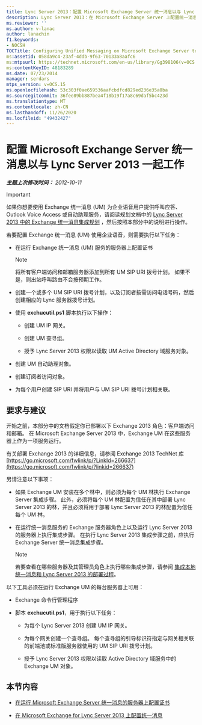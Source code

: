 ```yaml
---
title: Lync Server 2013：配置 Microsoft Exchange Server 统一消息以与 Lync Server 2013 一起工作
description: Lync Server 2013：在 Microsoft Exchange Server 上配置统一消息，以便与 Lync Server 配合使用。
ms.reviewer: ''
ms.author: v-lanac
author: lanachin
f1.keywords:
- NOCSH
TOCTitle: Configuring Unified Messaging on Microsoft Exchange Server to work with Lync Server 2013
ms:assetid: 058da9c4-23af-4ddb-9f63-70133a8aafc6
ms:mtpsurl: https://technet.microsoft.com/en-us/library/Gg398106(v=OCS.15)
ms:contentKeyID: 48183289
ms.date: 07/23/2014
manager: serdars
mtps_version: v=OCS.15
ms.openlocfilehash: 53c303f0ae659536aafcbdfcd829ed236e35a0ba
ms.sourcegitcommit: 36fee89bb887bea4f18b19f17a8c69daf5bc423d
ms.translationtype: MT
ms.contentlocale: zh-CN
ms.lasthandoff: 11/26/2020
ms.locfileid: "49432427"
---
```

# <a name="configuring-unified-messaging-on-microsoft-exchange-server-to-work-with-lync-server-2013"></a>配置 Microsoft Exchange Server 统一消息以与 Lync Server 2013 一起工作

<div data-xmlns="http://www.w3.org/1999/xhtml">

<div class="topic" data-xmlns="http://www.w3.org/1999/xhtml" data-msxsl="urn:schemas-microsoft-com:xslt" data-cs="https://msdn.microsoft.com/">

<div data-asp="https://msdn2.microsoft.com/asp">



</div>

<div id="mainSection">

<div id="mainBody">

<span> </span>

_**主题上次修改时间：** 2012-10-11_

<div>


> [!IMPORTANT]  
> 如果你想要使用 Exchange 统一消息 (UM) 为企业语音用户提供呼叫应答、Outlook Voice Access 或自动助理服务，请阅读规划文档中的 <A href="lync-server-2013-planning-for-exchange-unified-messaging-integration.md">Lync Server 2013 中的 Exchange 统一消息集成规划</A> ，然后按照本部分中的说明进行操作。



</div>

若要配置 Exchange 统一消息 (UM) 使用企业语音，则需要执行以下任务：

  - 在运行 Exchange 统一消息 (UM) 服务的服务器上配置证书
    
    <div>
    

    > [!NOTE]  
    > 将所有客户端访问和邮箱服务器添加到所有 UM SIP URI 拨号计划。 如果不是，则出站呼叫路由不会按预期工作。

    
    </div>

  - 创建一个或多个 UM SIP URI 拨号计划，以及订阅者按需访问电话号码，然后创建相应的 Lync 服务器拨号计划。

  - 使用 **exchucutil.ps1** 脚本执行以下操作：
    
      - 创建 UM IP 网关。
    
      - 创建 UM 查寻组。
    
      - 授予 Lync Server 2013 权限以读取 UM Active Directory 域服务对象。

  - 创建 UM 自动助理对象。

  - 创建订阅者访问对象。

  - 为每个用户创建 SIP URI 并将用户与 UM SIP URI 拨号计划相关联。

<div>

## <a name="requirements-and-recommendations"></a>要求与建议

开始之前，本部分中的文档假定你已部署以下 Exchange 2013 角色：客户端访问和邮箱。 在 Microsoft Exchange Server 2013 中，Exchange UM 在这些服务器上作为一项服务运行。

有关部署 Exchange 2013 的详细信息，请参阅 Exchange 2013 TechNet 库 [https://go.microsoft.com/fwlink/p/?LinkId=266637](https://go.microsoft.com/fwlink/p/?linkid=266637)

另请注意以下事项：

  - 如果 Exchange UM 安装在多个林中，则必须为每个 UM 林执行 Exchange Server 集成步骤。 此外，必须将每个 UM 林配置为信任在其中部署 Lync Server 2013 的林，并且必须将用于部署 Lync Server 2013 的林配置为信任每个 UM 林。

  - 在运行统一消息服务的 Exchange 服务器角色上以及运行 Lync Server 2013 的服务器上执行集成步骤。 在执行 Lync Server 2013 集成步骤之前，应执行 Exchange Server 统一消息集成步骤。
    
    <div>
    

    > [!NOTE]  
    > 若要查看在哪些服务器及其管理员角色上执行哪些集成步骤，请参阅 <A href="lync-server-2013-deployment-process-for-integrating-on-premises-unified-messaging.md">集成本地统一消息和 Lync Server 2013 的部署过程</A>。

    
    </div>

以下工具必须在运行 Exchange UM 的每台服务器上可用：

  - Exchange 命令行管理程序

  - 脚本 **exchucutil.ps1**，用于执行以下任务：
    
      - 为每个 Lync Server 2013 创建 UM IP 网关。
    
      - 为每个网关创建一个查寻组。 每个查寻组的引导标识符指定与网关相关联的前端池或标准版服务器使用的 UM SIP URI 拨号计划。
    
      - 授予 Lync Server 2013 权限以读取 Active Directory 域服务中的 Exchange UM 对象。

</div>

<div>

## <a name="in-this-section"></a>本节内容

  - [在运行 Microsoft Exchange Server 统一消息的服务器上配置证书](lync-server-2013-configure-certificates-on-the-server-running-microsoft-exchange-server-unified-messaging.md)

  - [在 Microsoft Exchange for Lync Server 2013 上配置统一消息](lync-server-2013-configure-unified-messaging-on-microsoft-exchange.md)

</div>

</div>

<span> </span>

</div>

</div>

</div>

